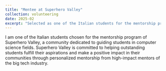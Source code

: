 ```yaml
---
title: "Mentee at Superhero Valley"
collection: volunteering
date: 2025-02
excerpt: "Selected as one of the Italian students for the mentorship program of Superhero Valley, a community dedicated to guiding students in computer science fields."
---
```


I am one of the Italian students chosen for the mentorship program of Superhero Valley, a community dedicated to guiding students in computer science fields. Superhero Valley is committed to helping outstanding students fulfill their aspirations and make a positive impact in their communities through personalized mentorship from high-impact mentors of the big tech industry.